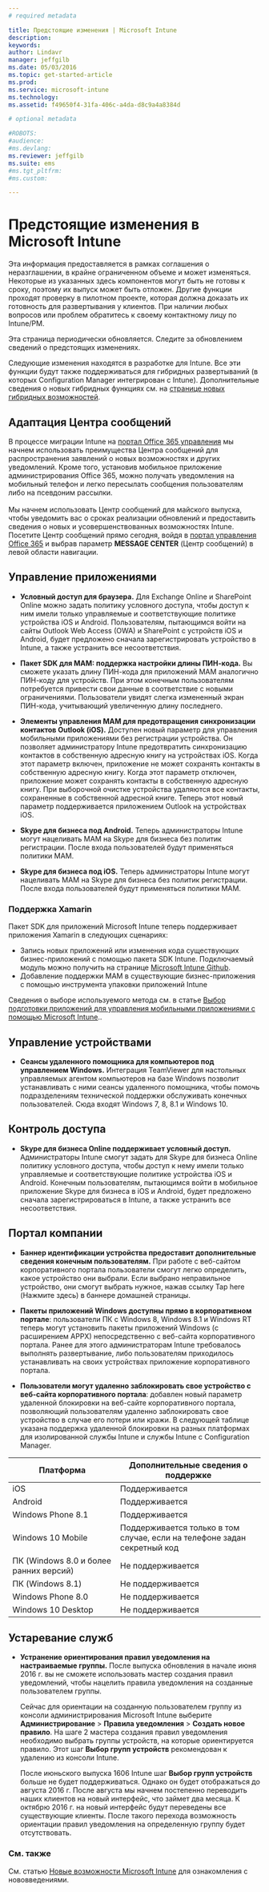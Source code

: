 ```yaml
---
# required metadata

title: Предстоящие изменения | Microsoft Intune
description:
keywords:
author: Lindavr
manager: jeffgilb
ms.date: 05/03/2016
ms.topic: get-started-article
ms.prod:
ms.service: microsoft-intune
ms.technology:
ms.assetid: f49650f4-31fa-406c-a4da-d8c9a4a8384d

# optional metadata

#ROBOTS:
#audience:
#ms.devlang:
ms.reviewer: jeffgilb
ms.suite: ems
#ms.tgt_pltfrm:
#ms.custom:

---
```


# Предстоящие изменения в Microsoft Intune
Эта информация предоставляется в рамках соглашения о неразглашении, в крайне ограниченном объеме и может изменяться. Некоторые из указанных здесь компонентов могут быть не готовы к сроку, поэтому их выпуск может быть отложен. Другие функции проходят проверку в пилотном проекте, которая должна доказать их готовность для развертывания у клиентов. При наличии любых вопросов или проблем обратитесь к своему контактному лицу по Intune/PM.

Эта страница периодически обновляется. Следите за обновлением сведений о предстоящих изменениях.

Следующие изменения находятся в разработке для Intune. Все эти функции будут также поддерживаться для гибридных развертываний (в которых Configuration Manager интегрирован с Intune). Дополнительные сведения о новых гибридных функциях см. на [странице новых гибридных возможностей](https://technet.microsoft.com/en-US/library/mt718155(TechNet.10).aspx).

## Адаптация Центра сообщений
В процессе миграции Intune на [портал Office 365 управления](https://portal.office.com/) мы начнем использовать преимущества Центра сообщений для распространения заявлений о новых возможностях и других уведомлений.  Кроме того, установив мобильное приложение администрирования Office 365, можно получать уведомления на мобильный телефон и легко пересылать сообщения пользователям либо на псевдоним рассылки.<br>  
Мы начнем использовать Центр сообщений для майского выпуска, чтобы уведомить вас о сроках реализации обновлений и предоставить сведения о новых и усовершенствованных возможностях Intune.  Посетите Центр сообщений прямо сегодня, войдя в [портал управления Office 365](https://portal.office.com/) и выбрав параметр **MESSAGE CENTER** (Центр сообщений) в левой области навигации.
<!---TFS 1242782--->


## Управление приложениями
- **Условный доступ для браузера.** Для Exchange Online и SharePoint Online можно задать политику условного доступа, чтобы доступ к ним имели только управляемые и соответствующие политике устройства iOS и Android. Пользователям, пытающимся войти на сайты Outlook Web Access (OWA) и SharePoint с устройств iOS и Android, будет предложено сначала зарегистрировать устройство в Intune, а также устранить все несоответствия.
<!---TFS 1175844--->

- **Пакет SDK для MAM: поддержка настройки длины ПИН-кода.** Вы сможете указать длину ПИН-кода для приложений MAM аналогично ПИН-коду для устройств. При этом конечным пользователям потребуется привести свои данные в соответствие с новыми ограничениями. Пользователи увидят слегка измененный экран ПИН-кода, учитывающий увеличенную длину последнего.
<!--- TFS 1104753--->

- **Элементы управления MAM для предотвращения синхронизации контактов Outlook (iOS).** Доступен новый параметр для управления мобильными приложениями без регистрации устройства. Он позволяет администратору Intune предотвратить синхронизацию контактов в собственную адресную книгу на устройствах iOS. Когда этот параметр включен, приложение не может сохранять контакты в собственную адресную книгу. Когда этот параметр отключен, приложение может сохранять контакты в собственную адресную книгу. При выборочной очистке устройства удаляются все контакты, сохраненные в собственной адресной книге. Теперь этот новый параметр поддерживается приложением Outlook на устройствах iOS.
<!---TFS item 1276166--->

- **Skype для бизнеса под Android.** Теперь администраторы Intune могут нацеливать MAM на Skype для бизнеса без политик регистрации.  После входа пользователей будут применяться политики MAM.
<!--- TFS item 1248444 --->

- **Skype для бизнеса под iOS.** Теперь администраторы Intune могут нацеливать MAM на Skype для бизнеса без политик регистрации.  После входа пользователей будут применяться политики MAM.
<!--- TFS item 1248443 --->

### Поддержка Xamarin
Пакет SDK для приложений Microsoft Intune теперь поддерживает приложения Xamarin в следующих сценариях:

- Запись новых приложений или изменения кода существующих бизнес-приложений с помощью пакета SDK Intune. Подключаемый модуль можно получить на странице [Microsoft Intune Github](https://github.com/msintuneappsdk).
- Добавление поддержки MAM в существующие бизнес-приложения с помощью инструмента упаковки приложений Intune

Сведения о выборе используемого метода см. в статье [Выбор подготовки приложений для управления мобильными приложениями с помощью Microsoft Intune](https://docs.microsoft.com/en-us/intune/deploy-use/decide-how-to-prepare-apps-for-mobile-application-management-with-microsoft-intune)..
<!--- TFS 1061478 & TFS 1152340--->


## Управление устройствами
- **Сеансы удаленного помощника для компьютеров под управлением Windows.** Интеграция TeamViewer для настольных управляемых агентом компьютеров на базе Windows позволит устанавливать с ними сеансы удаленного помощника, чтобы помочь подразделениям технической поддержки обслуживать конечных пользователей. Сюда входят Windows 7, 8, 8.1 и Windows 10.
<!--- TFS 1284856--->


<!--- TFS item 1274326 --->

## Контроль доступа
* **Skype для бизнеса Online поддерживает условный доступ.** Администраторы Intune смогут задать для Skype для бизнеса Online политику условного доступа, чтобы доступ к нему имели только управляемые и соответствующие политике устройства iOS и Android. Конечным пользователям, пытающимся войти в мобильное приложение Skype для бизнеса в iOS и Android, будет предложено сначала зарегистрироваться в Intune, а также устранить все несоответствия.
<!---TFS item 1254499--->

## Портал компании
* **Баннер идентификации устройства предоставит дополнительные сведения конечным пользователям.** При работе с веб-сайтом корпоративного портала пользователи смогут легко определить, какое устройство они выбрали. Если выбрано неправильное устройство, они смогут выбрать нужное, нажав ссылку Tap here (Нажмите здесь) в баннере домашней страницы.
<!--- TFS 1231157--->

* **Пакеты приложений Windows доступны прямо в корпоративном портале**: пользователи ПК с Windows 8, Windows 8.1 и Windows RT теперь могут установить пакеты приложений Windows (с расширением APPX) непосредственно с веб-сайта корпоративного портала. Ранее для этого администраторам Intune требовалось выполнять развертывание, либо пользователям приходилось устанавливать на своих устройствах приложение корпоративного портала.
<!--- TFS item 1082481 --->

* **Пользователи могут удаленно заблокировать свое устройство с веб-сайта корпоративного портала**: добавлен новый параметр удаленной блокировки на веб-сайте корпоративного портала, позволяющий пользователям удаленно заблокировать свое устройство в случае его потери или кражи. В следующей таблице указана поддержка удаленной блокировки на разных платформах для изолированной службы Intune и службы Intune с Configuration Manager.
<!--- TFS item 1195661 --->

|Платформа  |Дополнительные сведения о поддержке|
|---------|---------|
|iOS | Поддерживается|
|Android | Поддерживается|
|Windows Phone 8.1 | Поддерживается|
|Windows 10 Mobile | Поддерживается только в том случае, если на телефоне задан секретный код|
|ПК (Windows 8.0 и более ранних версий) | Не поддерживается|
|ПК (Windows 8.1) | Не поддерживается|
|Windows Phone 8.0 | Не поддерживается|
|Windows 10 Desktop | Не поддерживается|

## Устаревание служб
* **Устранение ориентирования правил уведомления на настраиваемые группы.** После выпуска обновления в начале июня 2016 г. вы не сможете использовать мастер создания правил уведомлений, чтобы нацелить правила уведомления на созданные пользователем группы.

    Сейчас для ориентации на созданную пользователем группу из консоли администрирования Microsoft Intune выберите **Администрирование** > **Правила уведомления** > **Создать новое правило**. На шаге 2 мастера создания правил уведомления необходимо выбрать группы устройств, на которые ориентируется правило. Этот шаг **Выбор групп устройств** рекомендован к удалению из консоли Intune.

    После июньского выпуска 1606 Intune шаг **Выбор групп устройств** больше не будет поддерживаться. Однако он будет отображаться до августа 2016 г. После августа мы начнем постепенно переводить наших клиентов на новый интерфейс, что займет два месяца. К октябрю 2016 г. на новый интерфейс будут переведены все существующие клиенты. После такого перехода возможность ориентации правил уведомления на определенную группу будет отсутствовать.
<!---   TFS 1278864--->







### См. также
См. статью [Новые возможности Microsoft Intune](whats-new-in-microsoft-intune.md) для ознакомления с нововведениями.


<!--HONumber=May16_HO1-->


